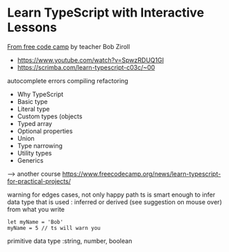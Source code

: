 # Learn TypeScript with Interactive Lessons

[From free code camp](https://www.freecodecamp.org/news/learn-typescript-with-interactive-lessons/) by teacher Bob Ziroll

- https://www.youtube.com/watch?v=SpwzRDUQ1GI
- https://scrimba.com/learn-typescript-c03c/~00

autocomplete
errors compiling
refactoring


- Why TypeScript
- Basic type
- Literal type
- Custom types (objects
- Typed array
- Optional properties
- Union
- Type narrowing
- Utility types
- Generics

--> another course https://www.freecodecamp.org/news/learn-typescript-for-practical-projects/

warning for edges cases, not only happy path
ts is smart enough to infer data type that is used : inferred or derived (see suggestion on mouse over) from what you write
```
let myName = 'Bob'
myName = 5 // ts will warn you
```
primitive data type :string, number, boolean
